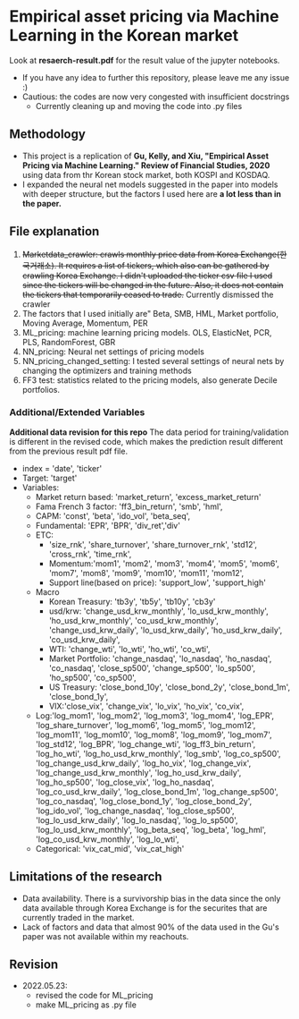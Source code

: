 # Empirical asset pricing via Machine Learning in the Korean market
Look at **resaerch-result.pdf** for the result value of the jupyter notebooks.

- If you have any idea to further this repository, please leave me any issue :)
- Cautious: the codes are now very congested with insufficient docstrings
    - Currently cleaning up and moving the code into .py files

## Methodology
- This project is a replication of **Gu, Kelly, and Xiu, "Empirical Asset Pricing via Machine Learning." Review of Financial Studies, 2020** using data from thr Korean stock market, both KOSPI and KOSDAQ.
- I expanded the neural net models suggested in the paper into models with deeper structure, but the factors I used here are **a lot less than in the paper.**


## File explanation
1. ~~Marketdata_crawler: crawls monthly price data from Korea Exchange(한국거래소). It requires a list of tickers, which also can be gathered by crawling Korea Exchange. I didn't uploaded the ticker csv file I used since the tickers will be changed in the future. Also, it does not contain the tickers that temporarily ceased to trade.~~ Currently dismissed the crawler
2. The factors that I used initially are"
    Beta, SMB, HML, Market portfolio, Moving Average, Momentum, PER
3. ML_pricing: machine learning pricing models. OLS, ElasticNet, PCR, PLS, RandomForest, GBR
4. NN_pricing: Neural net settings of pricing models
5. NN_pricing_changed_setting: I tested several settings of neural nets by changing the optimizers and training methods
6. FF3 test: statistics related to the pricing models, also generate Decile portfolios.

### Additional/Extended Variables
**Additional data revision for this repo**
The data period for training/validation is different in the revised code, which makes the prediction result different from the previous result pdf file.
- index = 'date', 'ticker'
- Target: 'target'
- Variables:
  - Market return based: 'market_return', 'excess_market_return'
  - Fama French 3 factor: 'ff3_bin_return', 'smb', 'hml', 
  - CAPM: 'const', 'beta', 'ido_vol', 'beta_seq', 
  - Fundamental: 'EPR', 'BPR', 'div_ret','div'
  - ETC:
    - 'size_rnk', 'share_turnover', 'share_turnover_rnk', 'std12', 'cross_rnk', 'time_rnk',
    - Momentum:'mom1', 'mom2', 'mom3', 'mom4', 'mom5', 'mom6', 'mom7', 'mom8', 'mom9', 'mom10', 'mom11', 'mom12', 
    - Support line(based on price): 'support_low', 'support_high'
  - Macro
    - Korean Treasury: 'tb3y', 'tb5y', 'tb10y', 'cb3y'
    - usd/krw: 'change_usd_krw_monthly', 'lo_usd_krw_monthly', 'ho_usd_krw_monthly', 'co_usd_krw_monthly', 'change_usd_krw_daily', 'lo_usd_krw_daily', 'ho_usd_krw_daily', 'co_usd_krw_daily',
    - WTI: 'change_wti', 'lo_wti', 'ho_wti', 'co_wti', 
    - Market Portfolio: 'change_nasdaq', 'lo_nasdaq', 'ho_nasdaq', 'co_nasdaq', 'close_sp500', 'change_sp500', 'lo_sp500', 'ho_sp500', 'co_sp500',
    - US Treasury: 'close_bond_10y', 'close_bond_2y', 'close_bond_1m', 'close_bond_1y', 
    - VIX:'close_vix', 'change_vix', 'lo_vix', 'ho_vix', 'co_vix',
  - Log:'log_mom1', 'log_mom2', 'log_mom3', 'log_mom4', 'log_EPR', 'log_share_turnover', 'log_mom6', 'log_mom5', 'log_mom12', 'log_mom11', 'log_mom10', 'log_mom8', 'log_mom9', 'log_mom7', 'log_std12', 'log_BPR', 'log_change_wti', 'log_ff3_bin_return', 'log_ho_wti', 'log_ho_usd_krw_monthly', 'log_smb', 'log_co_sp500', 'log_change_usd_krw_daily', 'log_ho_vix', 'log_change_vix', 'log_change_usd_krw_monthly', 'log_ho_usd_krw_daily', 'log_ho_sp500', 'log_close_vix', 'log_ho_nasdaq', 'log_co_usd_krw_daily', 'log_close_bond_1m', 'log_change_sp500', 'log_co_nasdaq', 'log_close_bond_1y', 'log_close_bond_2y', 'log_ido_vol', 'log_change_nasdaq', 'log_close_sp500', 'log_lo_usd_krw_daily', 'log_lo_nasdaq', 'log_lo_sp500', 'log_lo_usd_krw_monthly', 'log_beta_seq', 'log_beta', 'log_hml', 'log_co_usd_krw_monthly', 'log_lo_wti', 
  - Categorical: 'vix_cat_mid', 'vix_cat_high'

## Limitations of the research
- Data availability. There is a survivorship bias in the data since the only data available through Korea Exchange is for the securites that are currently traded in the market.
- Lack of factors and data that almost 90% of the data used in the Gu's paper was not available within my reachouts.

## Revision
- 2022.05.23:
  - revised the code for ML_pricing
  - make ML_pricing as .py file
